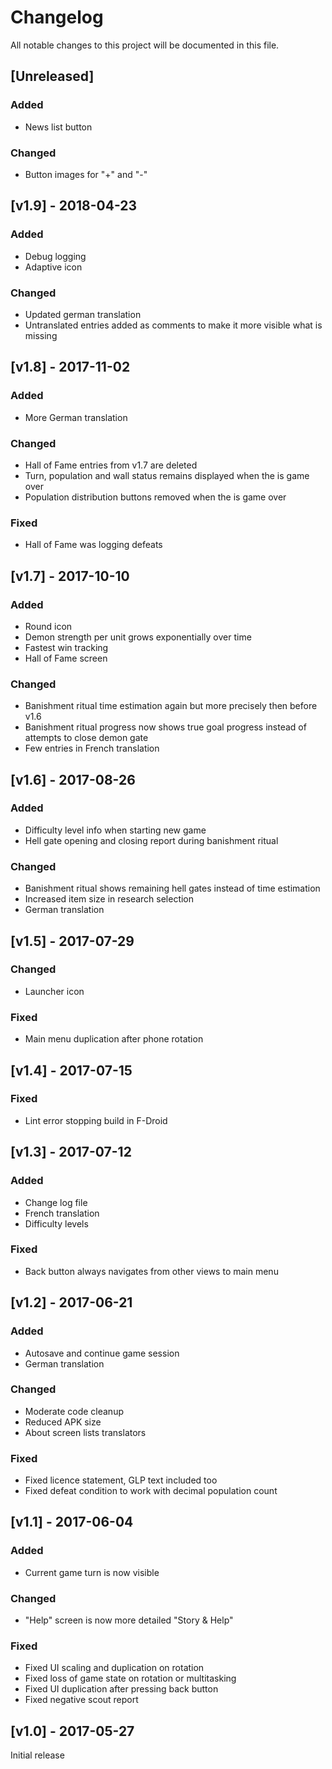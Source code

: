 # Changelog
All notable changes to this project will be documented in this file.

## [Unreleased]
### Added
- News list button

### Changed
- Button images for "+" and "-"

## [v1.9] - 2018-04-23
### Added
- Debug logging
- Adaptive icon

### Changed
- Updated german translation
- Untranslated entries added as comments to make it more visible what is missing

## [v1.8] - 2017-11-02
### Added
- More German translation

### Changed
- Hall of Fame entries from v1.7 are deleted
- Turn, population and wall status remains displayed when the is game over
- Population distribution buttons removed when the is game over

### Fixed
- Hall of Fame was logging defeats


## [v1.7] - 2017-10-10
### Added
- Round icon
- Demon strength per unit grows exponentially over time
- Fastest win tracking
- Hall of Fame screen

### Changed
- Banishment ritual time estimation again but more precisely then before v1.6
- Banishment ritual progress now shows true goal progress instead of attempts to close demon gate
- Few entries in French translation


## [v1.6] - 2017-08-26
### Added
- Difficulty level info when starting new game
- Hell gate opening and closing report during banishment ritual

### Changed
- Banishment ritual shows remaining hell gates instead of time estimation
- Increased item size in research selection
- German translation


## [v1.5] - 2017-07-29
### Changed
- Launcher icon

### Fixed
- Main menu duplication after phone rotation


## [v1.4] - 2017-07-15
### Fixed
- Lint error stopping build in F-Droid


## [v1.3] - 2017-07-12
### Added
- Change log file
- French translation
- Difficulty levels

### Fixed
- Back button always navigates from other views to main menu


## [v1.2] - 2017-06-21
### Added
- Autosave and continue game session
- German translation

### Changed
- Moderate code cleanup
- Reduced APK size
- About screen lists translators

### Fixed
- Fixed licence statement, GLP text included too
- Fixed defeat condition to work with decimal population count


## [v1.1] - 2017-06-04
### Added
- Current game turn is now visible

### Changed
- "Help" screen is now more detailed "Story & Help"

### Fixed
- Fixed UI scaling and duplication on rotation
- Fixed loss of game state on rotation or multitasking
- Fixed UI duplication after pressing back button
- Fixed negative scout report


## [v1.0] - 2017-05-27
Initial release
